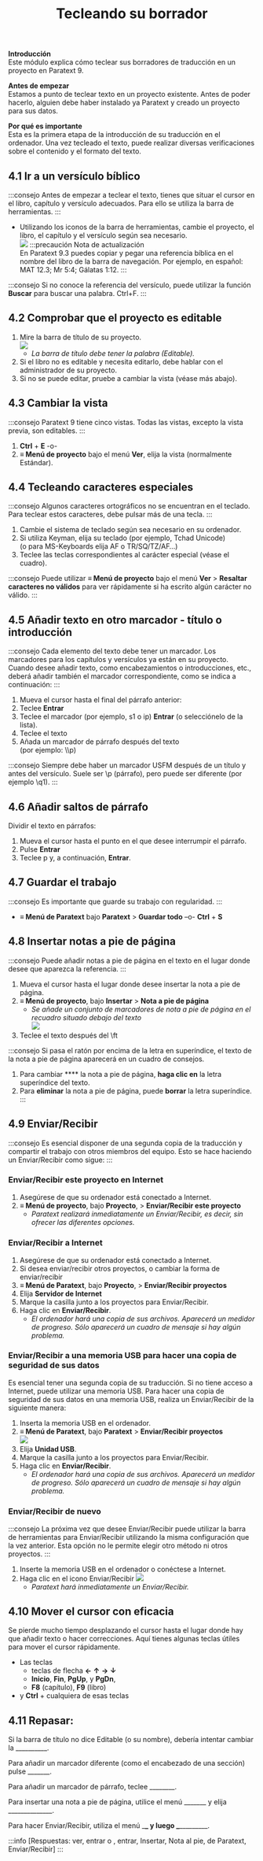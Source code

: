 ﻿---
title: 4. Tecleando su borrador
---

**Introducción**  
Este módulo explica cómo teclear sus borradores de traducción en un proyecto en Paratext 9.

**Antes de empezar**  
Estamos a punto de teclear texto en un proyecto existente. Antes de poder hacerlo, alguien debe haber instalado ya Paratext y creado un proyecto para sus datos.

**Por qué es importante**  
Esta es la primera etapa de la introducción de su traducción en el ordenador. Una vez tecleado el texto, puede realizar diversas verificaciones sobre el contenido y el formato del texto.

## 4.1 Ir a un versículo bíblico
:::consejo
Antes de empezar a teclear el texto, tienes que situar el cursor en el libro, capítulo y versículo adecuados. Para ello se utiliza la barra de herramientas.
:::
-  Utilizando los iconos de la barra de herramientas, cambie el proyecto, el libro, el capítulo y el versículo según sea necesario.  
  ![](../media/792b22d5f81b4a7e99d8f7113540d1b0.png) :::precaución Nota de actualización  
  En Paratext 9.3 puedes copiar y pegar una referencia bíblica en el nombre del libro de la barra de navegación. Por ejemplo, en español: MAT 12.3; Mr 5:4; Gálatas 1:12.
:::

:::consejo
Si no conoce la referencia del versículo, puede utilizar la función **Buscar** para buscar una palabra. Ctrl+F.
:::

## 4.2 Comprobar que el proyecto es editable
1.  Mire la barra de título de su proyecto.  
   ![](../media/2aebd544c3f685df0315dd065853516f.png)
    -  *La barra de título debe tener la palabra (Editable).*
1.  Si el libro no es editable y necesita editarlo, debe hablar con el administrador de su proyecto.
1.  Si no se puede editar, pruebe a cambiar la vista (véase más abajo).

## 4.3 Cambiar la vista
:::consejo
Paratext 9 tiene cinco vistas. Todas las vistas, excepto la vista previa, son editables.
:::

1.  **Ctrl** + **E** -o-
1.  **≡ Menú de proyecto** bajo el menú **Ver**, elija la vista (normalmente Estándar).

## 4.4 Tecleando caracteres especiales
:::consejo
Algunos caracteres ortográficos no se encuentran en el teclado. Para teclear estos caracteres, debe pulsar más de una tecla.
:::

1.  Cambie el sistema de teclado según sea necesario en su ordenador.
1.  Si utiliza Keyman, elija su teclado (por ejemplo, Tchad Unicode)  
   (o para MS-Keyboards elija AF o TR/SQ/TZ/AF…)
1.  Teclee las teclas correspondientes al carácter especial (véase el cuadro).

:::consejo
Puede utilizar **≡ Menú de proyecto** bajo el menú **Ver** \> **Resaltar caracteres no válidos** para ver rápidamente si ha escrito algún carácter no válido.
:::

## 4.5 Añadir texto en otro marcador - título o introducción
:::consejo
Cada elemento del texto debe tener un marcador. Los marcadores para los capítulos y versículos ya están en su proyecto. Cuando desee añadir texto, como encabezamientos o introducciones, etc., deberá añadir también el marcador correspondiente, como se indica a continuación:
:::

1.  Mueva el cursor hasta el final del párrafo anterior:
1.  Teclee **Entrar**
1.  Teclee el marcador (por ejemplo, s1 o ip) **Entrar** (o selecciónelo de la lista).
1.  Teclee el texto
1.  Añada un marcador de párrafo después del texto   
   (por ejemplo: \\\p)

:::consejo
Siempre debe haber un marcador USFM después de un título y antes del versículo. Suele ser \\p (párrafo), pero puede ser diferente (por ejemplo \\q1).
:::

## 4.6 Añadir saltos de párrafo

Dividir el texto en párrafos:

1.  Mueva el cursor hasta el punto en el que desee interrumpir el párrafo.
2.  Pulse **Entrar**
3.  Teclee p y, a continuación, **Entrar**.

## 4.7 Guardar el trabajo
:::consejo
Es importante que guarde su trabajo con regularidad.
:::

-  **≡ Menú de Paratext** bajo **Paratext** \> **Guardar todo** –o- **Ctrl** + **S**

#####

## 4.8 Insertar notas a pie de página
:::consejo
Puede añadir notas a pie de página en el texto en el lugar donde desee que aparezca la referencia.
:::

1.  Mueva el cursor hasta el lugar donde desee insertar la nota a pie de página.
1.  **≡ Menú de proyecto**, bajo **Insertar** \> **Nota a pie de página**
     -  *Se añade un conjunto de marcadores de nota a pie de página en el recuadro situado debajo del texto*  
       ![](../media/2b33a4d17a03ff35921422daecbb4331.png)
1.  Teclee el texto después del \\ft

:::consejo
Si pasa el ratón por encima de la letra en superíndice, el texto de la nota a pie de página aparecerá en un cuadro de consejos.
1.  Para cambiar **** la nota a pie de página, **haga clic en** la letra superíndice del texto.
1.  Para **eliminar** la nota a pie de página, puede **borrar** la letra superíndice.
:::

## 4.9 Enviar/Recibir
:::consejo
Es esencial disponer de una segunda copia de la traducción y compartir el trabajo con otros miembros del equipo. Esto se hace haciendo un Enviar/Recibir como sigue:
:::

### Enviar/Recibir este proyecto en Internet
1.  Asegúrese de que su ordenador está conectado a Internet.
1.  **≡ Menú de proyecto**, bajo **Proyecto**, \> **Enviar/Recibir este proyecto**
     -  *Paratext realizará inmediatamente un Enviar/Recibir, es decir, sin ofrecer las diferentes opciones.*

#####

### Enviar/Recibir a Internet
1.  Asegúrese de que su ordenador está conectado a Internet.
1.  Si desea enviar/recibir otros proyectos, o cambiar la forma de enviar/recibir
1.  **≡ Menú de Paratext**, bajo **Proyecto**, \> **Enviar/Recibir proyectos**
1.  Elija **Servidor de Internet**
1.  Marque la casilla junto a los proyectos para Enviar/Recibir.
1.  Haga clic en **Enviar/Recibir**.
    -  *El ordenador hará una copia de sus archivos. Aparecerá un medidor de progreso. Sólo aparecerá un cuadro de mensaje si hay algún problema.*

### Enviar/Recibir a una memoria USB para hacer una copia de seguridad de sus datos
Es esencial tener una segunda copia de su traducción. Si no tiene acceso a Internet, puede utilizar una memoria USB. Para hacer una copia de seguridad de sus datos en una memoria USB, realiza un Enviar/Recibir de la siguiente manera:

1.  Inserta la memoria USB en el ordenador.
1.  **≡ Menú de Paratext**, bajo **Paratext** \> **Enviar/Recibir proyectos**  
   ![](../media/f0ebd42df124bfaa7ae66d287fa5e960.png)
1.  Elija **Unidad USB**.
1.  Marque la casilla junto a los proyectos para Enviar/Recibir.
1.  Haga clic en **Enviar/Recibir**.
     -  *El ordenador hará una copia de sus archivos. Aparecerá un medidor de progreso. Sólo aparecerá un cuadro de mensaje si hay algún problema.*

#####

### Enviar/Recibir de nuevo
:::consejo
La próxima vez que desee Enviar/Recibir puede utilizar la barra de herramientas para Enviar/Recibir utilizando la misma configuración que la vez anterior. Esta opción no le permite elegir otro método ni otros proyectos.
:::

1.  Inserte la memoria USB en el ordenador o conéctese a Internet.
1.  Haga clic en el icono Enviar/Recibir ![](../media/1ef2ba0646b2eb0477c00f3ef38057f4.png)
    -  *Paratext hará inmediatamente un Enviar/Recibir.*

## 4.10 Mover el cursor con eficacia
Se pierde mucho tiempo desplazando el cursor hasta el lugar donde hay que añadir texto o hacer correcciones. Aquí tienes algunas teclas útiles para mover el cursor rápidamente.

-  Las teclas
    -  teclas de flecha **←** **↑** **→** **↓**
    -  **Inicio**, **Fin**, **PgUp**, y **PgDn**,
    -  **F8** (capítulo), **F9** (libro)
-  y **Ctrl** + cualquiera de esas teclas

## 4.11 Repasar:
Si la barra de título no dice Editable (o su nombre), debería intentar cambiar la \__________.

Para añadir un marcador diferente (como el encabezado de una sección) pulse \_______.

Para añadir un marcador de párrafo, teclee \________.

Para insertar una nota a pie de página, utilice el menú \______\_ y elija \______________.

Para hacer Enviar/Recibir, utiliza el menú \_______\_ y luego \________________.

:::info
[Respuestas: ver, entrar o \, entrar, Insertar, Nota al pie, de Paratext, Enviar/Recibir]
:::